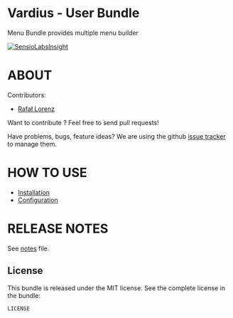Vardius - User Bundle
======================================

Menu Bundle provides multiple menu builder

[![SensioLabsInsight](https://insight.sensiolabs.com/projects/1a5b4fce-d78d-432c-bff7-280ddc7a5ac5/big.png)](https://insight.sensiolabs.com/projects/1a5b4fce-d78d-432c-bff7-280ddc7a5ac5)

ABOUT
==================================================
Contributors:

* [Rafał Lorenz](http://rafallorenz.com)

Want to contribute ? Feel free to send pull requests!

Have problems, bugs, feature ideas?
We are using the github [issue tracker](https://github.com/vardius/menu-bundle/issues) to manage them.

HOW TO USE
==================================================

* [Installation](https://github.com/Vardius/menu-bundle/blob/master/Resources/doc/installation.md)
* [Configuration](https://github.com/Vardius/menu-bundle/blob/master/Resources/doc/configuration.md)

RELEASE NOTES
==================================================
See [notes](https://github.com/Vardius/menu-bundle/blob/master/Resources/doc/notes.md) file.

License
-------

This bundle is released under the MIT license. See the complete license in the bundle:

    LICENSE
